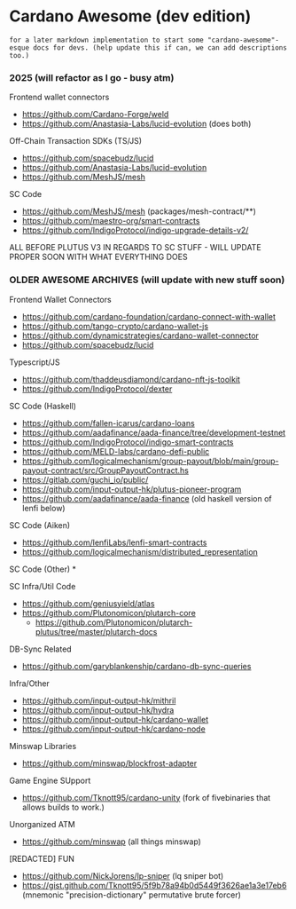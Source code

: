 # Cardano Awesome (dev edition)

`for a later markdown implementation to start some "cardano-awesome"-esque docs for devs. (help update this if can, we can add descriptions too.)`




### 2025 (will refactor as I go - busy atm)
Frontend wallet connectors
* https://github.com/Cardano-Forge/weld
* https://github.com/Anastasia-Labs/lucid-evolution  (does both)

Off-Chain Transaction SDKs (TS/JS)
* https://github.com/spacebudz/lucid
* https://github.com/Anastasia-Labs/lucid-evolution
* https://github.com/MeshJS/mesh



SC Code
* https://github.com/MeshJS/mesh (packages/mesh-contract/**)
* https://github.com/maestro-org/smart-contracts
* https://github.com/IndigoProtocol/indigo-upgrade-details-v2/



ALL BEFORE PLUTUS V3 IN REGARDS TO SC STUFF - WILL UPDATE PROPER SOON WITH WHAT EVERYTHING DOES
### OLDER AWESOME ARCHIVES (will update with new stuff soon)
Frontend Wallet Connectors
* https://github.com/cardano-foundation/cardano-connect-with-wallet 
* https://github.com/tango-crypto/cardano-wallet-js
* https://github.com/dynamicstrategies/cardano-wallet-connector
* https://github.com/spacebudz/lucid

Typescript/JS
* https://github.com/thaddeusdiamond/cardano-nft-js-toolkit
* https://github.com/IndigoProtocol/dexter

SC Code (Haskell)
* https://github.com/fallen-icarus/cardano-loans
* https://github.com/aadafinance/aada-finance/tree/development-testnet
* https://github.com/IndigoProtocol/indigo-smart-contracts 
* https://github.com/MELD-labs/cardano-defi-public
* https://github.com/logicalmechanism/group-payout/blob/main/group-payout-contract/src/GroupPayoutContract.hs
* https://gitlab.com/guchi_io/public/
* https://github.com/input-output-hk/plutus-pioneer-program
* https://github.com/aadafinance/aada-finance (old haskell version of lenfi below)

SC Code (Aiken)
* https://github.com/lenfiLabs/lenfi-smart-contracts
* https://github.com/logicalmechanism/distributed_representation


SC Code (Other)
*

SC Infra/Util Code
* https://github.com/geniusyield/atlas
* https://github.com/Plutonomicon/plutarch-core
  * https://github.com/Plutonomicon/plutarch-plutus/tree/master/plutarch-docs 

DB-Sync Related
* https://github.com/garyblankenship/cardano-db-sync-queries


Infra/Other
* https://github.com/input-output-hk/mithril
* https://github.com/input-output-hk/hydra
* https://github.com/input-output-hk/cardano-wallet
* https://github.com/input-output-hk/cardano-node

Minswap Libraries
* https://github.com/minswap/blockfrost-adapter

Game Engine SUpport
* https://github.com/Tknott95/cardano-unity (fork of fivebinaries that allows builds to work.)
  


Unorganized ATM
 * https://github.com/minswap (all things minswap)


[REDACTED] FUN
 * https://github.com/NickJorens/lp-sniper   (lq sniper bot)
 * https://gist.github.com/Tknott95/5f9b78a94b0d5449f3626ae1a3e17eb6 (mnemonic "precision-dictionary" permutative brute forcer)
 
